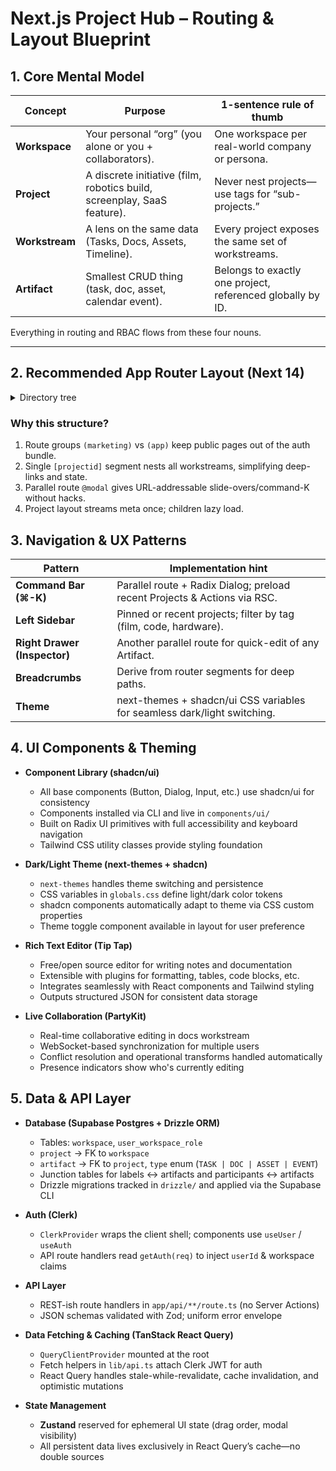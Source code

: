 # Next.js Project Hub – Routing & Layout Blueprint

## 1. Core Mental Model

| **Concept**    | **Purpose**                                                             | **1-sentence rule of thumb**                               |
| -------------- | ----------------------------------------------------------------------- | ---------------------------------------------------------- |
| **Workspace**  | Your personal “org” (you alone or you + collaborators).                 | One workspace per real-world company or persona.           |
| **Project**    | A discrete initiative (film, robotics build, screenplay, SaaS feature). | Never nest projects—use tags for “sub-projects.”           |
| **Workstream** | A lens on the same data (Tasks, Docs, Assets, Timeline).                | Every project exposes the same set of workstreams.         |
| **Artifact**   | Smallest CRUD thing (task, doc, asset, calendar event).                 | Belongs to exactly one project, referenced globally by ID. |

Everything in routing and RBAC flows from these four nouns.

---

## 2. Recommended App Router Layout (Next 14)

<details>
<summary>Directory tree</summary>

```text
app/
  (marketing)/
    page.tsx
    pricing/page.tsx
  (app)/
    layout.tsx               ← Global nav + Zustand providers
    page.tsx                 ← Personal dashboard
    projects/
      layout.tsx             ← Project sidebar + breadcrumbs
      page.tsx               ← “All projects” list
      [projectId]/
        loading.tsx
        page.tsx             ← Project overview
        actions/             ← Stored server actions
        @modal/              ← Parallel route for slide-overs
        tasks/
          page.tsx
          [taskId]/page.tsx
        docs/
          page.tsx
          [docId]/page.tsx
        assets/
          page.tsx
        timeline/
          page.tsx
    settings/
    api/                      ← Route handlers / tRPC
lib/
components/
  ui/
  layout/
  modals/
  widgets/
```

</details>

### Why this structure?

1. Route groups `(marketing)` vs `(app)` keep public pages out of the auth bundle.
2. Single `[projectid]` segment nests all workstreams, simplifying deep-links and state.
3. Parallel route `@modal` gives URL-addressable slide-overs/command-K without hacks.
4. Project layout streams meta once; children lazy load.

## 3. Navigation & UX Patterns

| Pattern                      | Implementation hint                                                       |
| ---------------------------- | ------------------------------------------------------------------------- |
| **Command Bar (⌘-K)**        | Parallel route + Radix Dialog; preload recent Projects & Actions via RSC. |
| **Left Sidebar**             | Pinned or recent projects; filter by tag (film, code, hardware).          |
| **Right Drawer (Inspector)** | Another parallel route for quick-edit of any Artifact.                    |
| **Breadcrumbs**              | Derive from router segments for deep paths.                               |
| **Theme**                    | next-themes + shadcn/ui CSS variables for seamless dark/light switching.  |

## 4. UI Components & Theming

- **Component Library (shadcn/ui)**

  - All base components (Button, Dialog, Input, etc.) use shadcn/ui for consistency
  - Components installed via CLI and live in `components/ui/`
  - Built on Radix UI primitives with full accessibility and keyboard navigation
  - Tailwind CSS utility classes provide styling foundation

- **Dark/Light Theme (next-themes + shadcn)**

  - `next-themes` handles theme switching and persistence
  - CSS variables in `globals.css` define light/dark color tokens
  - shadcn components automatically adapt to theme via CSS custom properties
  - Theme toggle component available in layout for user preference

- **Rich Text Editor (Tip Tap)**

  - Free/open source editor for writing notes and documentation
  - Extensible with plugins for formatting, tables, code blocks, etc.
  - Integrates seamlessly with React components and Tailwind styling
  - Outputs structured JSON for consistent data storage

- **Live Collaboration (PartyKit)**

  - Real-time collaborative editing in docs workstream
  - WebSocket-based synchronization for multiple users
  - Conflict resolution and operational transforms handled automatically
  - Presence indicators show who's currently editing

## 5. Data & API Layer

- **Database (Supabase Postgres + Drizzle ORM)**

  - Tables: `workspace`, `user_workspace_role`
  - `project` → FK to `workspace`
  - `artifact` → FK to `project`, `type` enum (`TASK | DOC | ASSET | EVENT`)
  - Junction tables for labels ↔ artifacts and participants ↔ artifacts
  - Drizzle migrations tracked in `drizzle/` and applied via the Supabase CLI

- **Auth (Clerk)**

  - `ClerkProvider` wraps the client shell; components use `useUser` / `useAuth`
  - API route handlers read `getAuth(req)` to inject `userId` & workspace claims

- **API Layer**

  - REST-ish route handlers in `app/api/**/route.ts` (no Server Actions)
  - JSON schemas validated with Zod; uniform error envelope

- **Data Fetching & Caching (TanStack React Query)**

  - `QueryClientProvider` mounted at the root
  - Fetch helpers in `lib/api.ts` attach Clerk JWT for auth
  - React Query handles stale-while-revalidate, cache invalidation, and optimistic mutations

- **State Management**
  - **Zustand** reserved for ephemeral UI state (drag order, modal visibility)
  - All persistent data lives exclusively in React Query’s cache—no double sources
